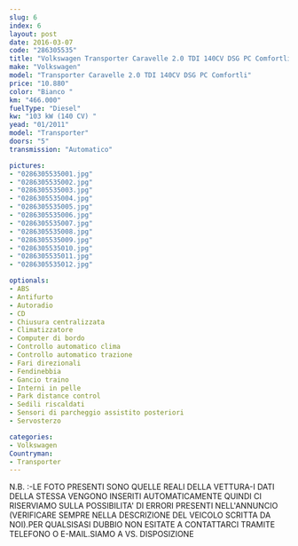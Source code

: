 ```yaml
---
slug: 6
index: 6
layout: post
date: 2016-03-07
code: "286305535"
title: "Volkswagen Transporter Caravelle 2.0 TDI 140CV DSG PC Comfortli"
make: "Volkswagen"
model: "Transporter Caravelle 2.0 TDI 140CV DSG PC Comfortli"
price: "10.880"
color: "Bianco "
km: "466.000"
fuelType: "Diesel"
kw: "103 kW (140 CV) "
yead: "01/2011"
model: "Transporter"
doors: "5"
transmission: "Automatico"

pictures:
- "0286305535001.jpg"
- "0286305535002.jpg"
- "0286305535003.jpg"
- "0286305535004.jpg"
- "0286305535005.jpg"
- "0286305535006.jpg"
- "0286305535007.jpg"
- "0286305535008.jpg"
- "0286305535009.jpg"
- "0286305535010.jpg"
- "0286305535011.jpg"
- "0286305535012.jpg"

optionals:
- ABS
- Antifurto
- Autoradio
- CD
- Chiusura centralizzata
- Climatizzatore
- Computer di bordo
- Controllo automatico clima
- Controllo automatico trazione
- Fari direzionali
- Fendinebbia
- Gancio traino
- Interni in pelle
- Park distance control
- Sedili riscaldati
- Sensori di parcheggio assistito posteriori
- Servosterzo

categories:
- Volkswagen
Countryman:
- Transporter
---
```

N.B. :-LE FOTO PRESENTI SONO QUELLE REALI DELLA VETTURA-I DATI DELLA STESSA VENGONO INSERITI AUTOMATICAMENTE QUINDI CI RISERVIAMO SULLA POSSIBILITA' DI ERRORI PRESENTI NELL'ANNUNCIO (VERIFICARE SEMPRE NELLA DESCRIZIONE DEL VEICOLO SCRITTA DA NOI).PER QUALSISASI DUBBIO NON ESITATE A CONTATTARCI TRAMITE TELEFONO O E-MAIL.SIAMO A VS. DISPOSIZIONE